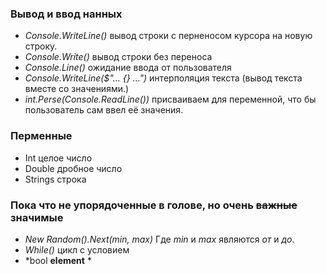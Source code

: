 ### Вывод и ввод нанных
* *Console.WriteLine()* вывод строки с перненосом курсора на новую строку.
* *Console.Write()* вывод строки без переноса
* *Console.Line()* ожидание ввода от пользователя
* *Console.WriteLine($"... {} ...")* интерполяция текста (вывод текста вместе со значениями.)
* *int.Perse(Console.ReadLine())* присваиваем для переменной, что бы пользователь сам ввел её значения.


### Перменные
* Int целое число
* Double дробное число
* Strings строка

### Пока что не упорядоченные в голове, но очень ~~важные~~ значимые
* *New Random().Next(min, max)* Где *min* и *max* являются *от* и *до*.
* *While()* цикл с условием
* *bool __element__ * 